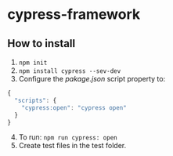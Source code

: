 # cypress-framework

## How to install

1. `npm init`
2. `npm install cypress --sev-dev`
3. Configure the *pakage.json* script property to: 
```js
{
  "scripts": {
    "cypress:open": "cypress open"
  }
}
```
4. To run: `npm run cypress: open`
5. Create test files in the test folder.
